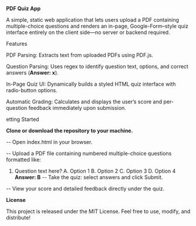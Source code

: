 **PDF Quiz App**

A simple, static web application that lets users upload a PDF containing multiple-choice questions and renders an in-page, Google-Form–style quiz interface entirely on the client side—no server or backend required.

Features

PDF Parsing: Extracts text from uploaded PDFs using PDF.js.

Question Parsing: Uses regex to identify question text, options, and correct answers (**Answer: x**).

In-Page Quiz UI: Dynamically builds a styled HTML quiz interface with radio-button options.

Automatic Grading: Calculates and displays the user’s score and per-question feedback immediately upon submission.

etting Started

**Clone or download the repository to your machine.**

-- Open index.html in your browser.

-- Upload a PDF file containing numbered multiple-choice questions formatted like:

1. Question text here?
A. Option 1
B. Option 2
C. Option 3
D. Option 4
**Answer: B**
-- Take the quiz: select answers and click Submit.

-- View your score and detailed feedback directly under the quiz.



**License**

This project is released under the MIT License. Feel free to use, modify, and distribute!
